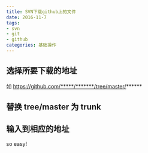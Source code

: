 ```yaml
---
title: SVN下载github上的文件
date: 2016-11-7
tags:
- svn
- git
- github
categories: 基础操作
---
```


## 选择所要下载的地址 
如   https://github.com/*****/*******/tree/master/******
## 替换 tree/master 为 trunk
## 输入到相应的地址
so easy!